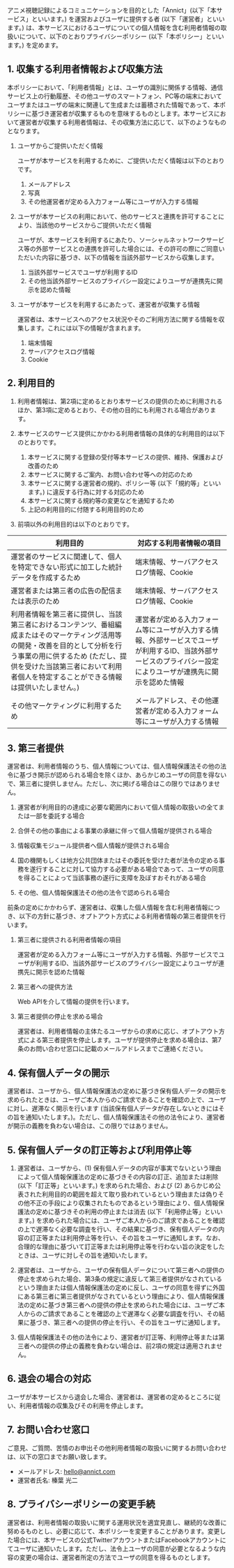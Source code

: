 アニメ視聴記録によるコミュニケーションを目的とした「Annict」(以下「本サービス」といいます。) を運営およびユーザに提供する者 (以下「運営者」といいます。) は、本サービスにおけるユーザについての個人情報を含む利用者情報の取扱いについて、以下のとおりプライバシーポリシー (以下「本ポリシー」といいます。) を定めます。


## 1. 収集する利用者情報および収集方法

本ポリシーにおいて、「利用者情報」とは、ユーザの識別に関係する情報、通信サービス上の行動履歴、その他ユーザのスマートフォン、PC等の端末においてユーザまたはユーザの端末に関連して生成または蓄積された情報であって、本ポリシーに基づき運営者が収集するものを意味するものとします。本サービスにおいて運営者が収集する利用者情報は、その収集方法に応じて、以下のようなものとなります。

1. ユーザからご提供いただく情報
    
    ユーザが本サービスを利用するために、ご提供いただく情報は以下のとおりです。
    
    1. メールアドレス
    2. 写真
    3. その他運営者が定める入力フォーム等にユーザが入力する情報

2. ユーザが本サービスの利用において、他のサービスと連携を許可することにより、当該他のサービスからご提供いただく情報

    ユーザが、本サービスを利用するにあたり、ソーシャルネットワークサービス等の外部サービスとの連携を許可した場合には、その許可の際にご同意いただいた内容に基づき、以下の情報を当該外部サービスから収集します。

    1. 当該外部サービスでユーザが利用するID
    2. その他当該外部サービスのプライバシー設定によりユーザが連携先に開示を認めた情報

3. ユーザが本サービスを利用するにあたって、運営者が収集する情報

    運営者は、本サービスへのアクセス状況やそのご利用方法に関する情報を収集します。これには以下の情報が含まれます。

    1. 端末情報
    2. サーバアクセスログ情報
    3. Cookie


## 2. 利用目的

1.  利用者情報は、第2項に定めるとおり本サービスの提供のために利用されるほか、第3項に定めるとおり、その他の目的にも利用される場合があります。

2. 本サービスのサービス提供にかかわる利用者情報の具体的な利用目的は以下のとおりです。

    1. 本サービスに関する登録の受付等本サービスの提供、維持、保護および改善のため
    2. 本サービスに関するご案内、お問い合わせ等への対応のため
    3. 本サービスに関する運営者の規約、ポリシー等 (以下「規約等」といいます。) に違反する行為に対する対応のため
    4. 本サービスに関する規約等の変更などを通知するため
    5. 上記の利用目的に付随する利用目的のため

3. 前項以外の利用目的は以下のとおりです。

| 利用目的 | 対応する利用者情報の項目 |
| --- | --- |
| 運営者のサービスに関連して、個人を特定できない形式に加工した統計データを作成するため | 端末情報、サーバアクセスログ情報、Cookie |
| 運営者または第三者の広告の配信または表示のため | 端末情報、サーバアクセスログ情報、Cookie |
| 利用者情報を第三者に提供し、当該第三者におけるコンテンツ、番組編成またはそのマーケティング活用等の開発・改善を目的として分析を行う事業の用に供するため (ただし、提供を受けた当該第三者において利用者個人を特定することができる情報は提供いたしません。) | 運営者が定める入力フォーム等にユーザが入力する情報、外部サービスでユーザが利用するID、当該外部サービスのプライバシー設定によりユーザが連携先に開示を認めた情報 |
| その他マーケティングに利用するため | メールアドレス、その他運営者が定める入力フォーム等にユーザが入力する情報 |


## 3. 第三者提供

運営者は、利用者情報のうち、個人情報については、個人情報保護法その他の法令に基づき開示が認められる場合を除くほか、あらかじめユーザの同意を得ないで、第三者に提供しません。ただし、次に掲げる場合はこの限りではありません。

1. 運営者が利用目的の達成に必要な範囲内において個人情報の取扱いの全てまたは一部を委託する場合

2. 合併その他の事由による事業の承継に伴って個人情報が提供される場合

3. 情報収集モジュール提供者へ個人情報が提供される場合

4. 国の機関もしくは地方公共団体またはその委託を受けた者が法令の定める事務を遂行することに対して協力する必要がある場合であって、ユーザの同意を得ることによって当該事務の遂行に支障を及ぼすおそれがある場合

5. その他、個人情報保護法その他の法令で認められる場合

前条の定めにかかわらず、運営者は、収集した個人情報を含む利用者情報につき、以下の方針に基づき、オプトアウト方式による利用者情報の第三者提供を行います。

1. 第三者に提供される利用者情報の項目

    運営者が定める入力フォーム等にユーザが入力する情報、外部サービスでユーザが利用するID、当該外部サービスのプライバシー設定によりユーザが連携先に開示を認めた情報

2. 第三者への提供方法

    Web APIを介して情報の提供を行います。

3. 第三者提供の停止を求める場合

    運営者は、利用者情報の主体たるユーザからの求めに応じ、オプトアウト方式による第三者提供を停止します。ユーザが提供停止を求める場合は、第7条のお問い合わせ窓口に記載のメールアドレスまでご連絡ください。


## 4. 保有個人データの開示

運営者は、ユーザから、個人情報保護法の定めに基づき保有個人データの開示を求められたときは、ユーザご本人からのご請求であることを確認の上で、ユーザに対し、遅滞なく開示を行います (当該保有個人データが存在しないときにはその旨を通知いたします。)。ただし、個人情報保護法その他の法令により、運営者が開示の義務を負わない場合は、この限りではありません。


## 5. 保有個人データの訂正等および利用停止等

1. 運営者は、ユーザから、(1) 保有個人データの内容が事実でないという理由によって個人情報保護法の定めに基づきその内容の訂正、追加または削除 (以下「訂正等」といいます。) を求められた場合、および (2) あらかじめ公表された利用目的の範囲を超えて取り扱われているという理由または偽りその他不正の手段により収集されたものであるという理由により、個人情報保護法の定めに基づきその利用の停止または消去 (以下「利用停止等」といいます。) を求められた場合には、ユーザご本人からのご請求であることを確認の上で遅滞なく必要な調査を行い、その結果に基づき、保有個人データの内容の訂正等または利用停止等を行い、その旨をユーザに通知します。なお、合理的な理由に基づいて訂正等または利用停止等を行わない旨の決定をしたときは、ユーザに対しその旨を通知いたします。

2. 運営者は、ユーザから、ユーザの保有個人データについて第三者への提供の停止を求められた場合、第3条の規定に違反して第三者提供がなされているという理由または個人情報保護法の定めに反し、ユーザの同意を得ずに外国にある第三者に第三者提供がなされているという理由により、個人情報保護法の定めに基づき第三者への提供の停止を求められた場合には、ユーザご本人からのご請求であることを確認の上で遅滞なく必要な調査を行い、その結果に基づき、第三者への提供の停止を行い、その旨をユーザに通知します。

3. 個人情報保護法その他の法令により、運営者が訂正等、利用停止等または第三者への提供の停止の義務を負わない場合は、前2項の規定は適用されません。


## 6. 退会の場合の対応

ユーザが本サービスから退会した場合、運営者は、運営者の定めるところに従い、利用者情報の収集及びその利用を停止します。


## 7. お問い合わせ窓口

ご意見、ご質問、苦情のお申出その他利用者情報の取扱いに関するお問い合わせは、以下の窓口までお願い致します。

- メールアドレス: hello@annict.com
- 運営者氏名: 榛葉 光二


## 8. プライバシーポリシーの変更手続

運営者は、利用者情報の取扱いに関する運用状況を適宜見直し、継続的な改善に努めるものとし、必要に応じて、本ポリシーを変更することがあります。変更した場合には、本サービスの公式TwitterアカウントまたはFacebookアカウントにてユーザに通知いたします。ただし、法令上ユーザの同意が必要となるような内容の変更の場合は、運営者所定の方法でユーザの同意を得るものとします。
